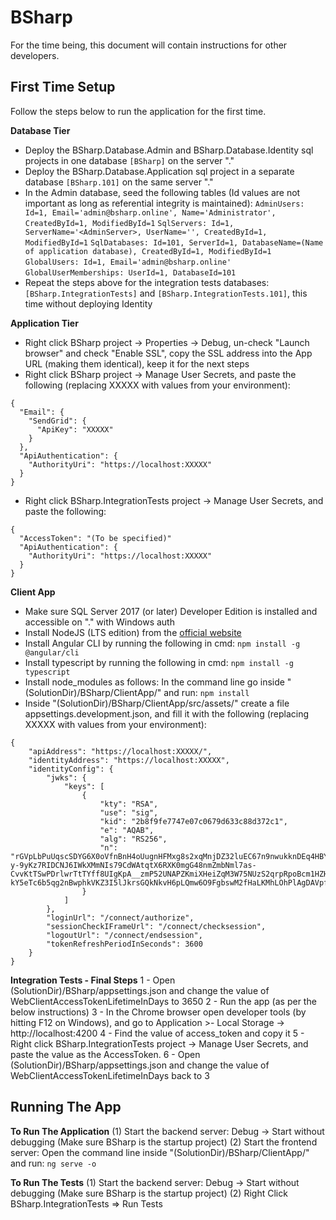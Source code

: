 ﻿# BSharp
For the time being, this document will contain instructions for other developers.

## First Time Setup
Follow the steps below to run the application for the first time.

**Database Tier**
- Deploy the BSharp.Database.Admin and BSharp.Database.Identity sql projects in one database `[BSharp]` on the server "."
- Deploy the BSharp.Database.Application sql project in a separate database `[BSharp.101]` on the same server "."
- In the Admin database, seed the following tables (Id values are not important as long as referential integrity is maintained): 
	`AdminUsers: Id=1, Email='admin@bsharp.online', Name='Administrator', CreatedById=1, ModifiedById=1`
	`SqlServers: Id=1, ServerName='<AdminServer>, UserName='', CreatedById=1, ModifiedById=1`
	`SqlDatabases: Id=101, ServerId=1, DatabaseName=(Name of application database), CreatedById=1, ModifiedById=1`
	`GlobalUsers: Id=1, Email='admin@bsharp.online'`
	`GlobalUserMemberships: UserId=1, DatabaseId=101`
- Repeat the steps above for the integration tests databases: `[BSharp.IntegrationTests]` and `[BSharp.IntegrationTests.101]`, this time without deploying Identity

**Application Tier**
- Right click BSharp project -> Properties -> Debug, un-check "Launch browser" and check "Enable SSL", copy the SSL address into the App URL (making them identical), keep it for the next steps
- Right click BSharp project -> Manage User Secrets, and paste the following (replacing XXXXX with values from your environment):
```
{
  "Email": {
    "SendGrid": {
      "ApiKey": "XXXXX"
    }
  },
  "ApiAuthentication": {
    "AuthorityUri": "https://localhost:XXXXX"
  }
}
```

- Right click BSharp.IntegrationTests project -> Manage User Secrets, and paste the following:
```
{
  "AccessToken": "(To be specified)"
  "ApiAuthentication": {
    "AuthorityUri": "https://localhost:XXXXX"
  }
}
```

**Client App**
- Make sure SQL Server 2017 (or later) Developer Edition is installed and accessible on "." with Windows auth
- Install NodeJS (LTS edition) from the [official website](https://nodejs.org/en/)
- Install Angular CLI by running the following in cmd: `npm install -g @angular/cli`
- Install typescript by running the following in cmd: `npm install -g typescript`
- Install node_modules as follows: In the command line go inside "(SolutionDir)/BSharp/ClientApp/" and run: `npm install`
- Inside "(SolutionDir)/BSharp/ClientApp/src/assets/" create a file appsettings.development.json, and fill it with the following (replacing XXXXX with values from your environment):
```
{
    "apiAddress": "https://localhost:XXXXX/",
    "identityAddress": "https://localhost:XXXXX",
    "identityConfig": {
        "jwks": {
            "keys": [
                {
                    "kty": "RSA",
                    "use": "sig",
                    "kid": "2b8f9fe7747e07c0679d633c88d372c1",
                    "e": "AQAB",
                    "alg": "RS256",
                    "n": "rGVpLbPuUqscSDYG6X0oVfnBnH4oUugnHFMxg8s2xqMnjDZ32luEC67n9nwukknDEq4HBYAfyiGfa8oi0MSsCH1Etj7otaKuqStxU7rf-y-9yKz7RIDCNJ6IWkXMmNIs79CdWAtqtX6RXK0mgG48nmZmbNml7as-CvvKtTSwPDrlwrTtTYff8UIgKpA__zmP52UNAPZKmiXHeiZqM3W75NUzS2qrpRpoBcm1HZH5OiHPI8upOed8IogauiLXh-kY5eTc6b5qg2nBwphkVKZ3I5lJkrsGQkNkvH6pLQmw6O9FgbswM2fHaLKMhLOhPlAgDAVpfYnTF2OKFuswa3WUQQ"
                }
            ]
        },
        "loginUrl": "/connect/authorize",
        "sessionCheckIFrameUrl": "/connect/checksession",
        "logoutUrl": "/connect/endsession",
        "tokenRefreshPeriodInSeconds": 3600
    }
}
```

**Integration Tests - Final Steps**
1 - Open (SolutionDir)/BSharp/appsettings.json and change the value of WebClientAccessTokenLifetimeInDays to 3650
2 - Run the app (as per the below instructions)
3 - In the Chrome browser open developer tools (by hitting F12 on Windows), and go to Application >- Local Storage -> http://localhost:4200
4 - Find the value of access_token and copy it
5 - Right click BSharp.IntegrationTests project -> Manage User Secrets, and paste the value as the AccessToken. 
6 - Open (SolutionDir)/BSharp/appsettings.json and change the value of WebClientAccessTokenLifetimeInDays back to 3



## Running The App
**To Run The Application**
(1) Start the backend server: Debug -> Start without debugging (Make sure BSharp is the startup project)
(2) Start the frontend server: Open the command line inside "(SolutionDir)/BSharp/ClientApp/" and run: `ng serve -o`

**To Run The Tests**
(1) Start the backend server: Debug -> Start without debugging (Make sure BSharp is the startup project)
(2) Right Click BSharp.IntegrationTests => Run Tests
